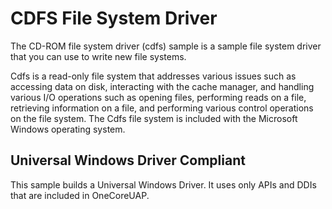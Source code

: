<!---
    name: CDFS File System Driver
    platform: WDM
    language: cpp
    category: FileSystem
    description: The CD-ROM file system driver (cdfs) sample is a file system driver for removable media.
    samplefwlink: http://go.microsoft.com/fwlink/p/?LinkId=617642
--->


CDFS File System Driver
=======================

The CD-ROM file system driver (cdfs) sample is a sample file system driver that you can use to write new file systems.

Cdfs is a read-only file system that addresses various issues such as accessing data on disk, interacting with the cache manager, and handling various I/O operations such as opening files, performing reads on a file, retrieving information on a file, and performing various control operations on the file system. The Cdfs file system is included with the Microsoft Windows operating system.

## Universal Windows Driver Compliant
This sample builds a Universal Windows Driver. It uses only APIs and DDIs that are included in OneCoreUAP.

